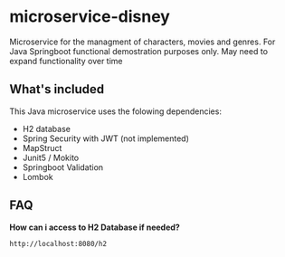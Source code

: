 # microservice-disney
Microservice for the managment of characters, movies and genres. For Java Springboot functional demostration purposes only. May need to expand functionality over time

## What's included
This Java microservice uses the folowing dependencies:
- H2 database 
- Spring Security with JWT (not implemented)
- MapStruct
- Junit5 / Mokito
- Springboot Validation
- Lombok

## FAQ
**How can i access to H2 Database if needed?**

  ``http://localhost:8080/h2``
